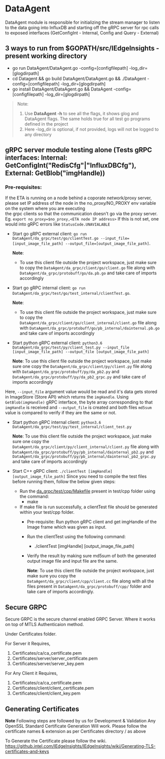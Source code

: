 
# DataAgent

DataAgent module is responsible for initializing the stream manager to listen to the data going into InfluxDB and starting off the gRPC server for rpc calls to exposed interfaces (GetConfigInt - Internal, Config and Query - External)

## 3 ways to run from $GOPATH/src/IEdgeInsights - present working directory
* go run DataAgent/DataAgent.go -config=[configfilepath] -log_dir=[glogdirpath]
* cd Datagent && go build DataAgent/DataAgent.go && ./DataAgent -config=[configfilepath] -log_dir=[glogdirpath]
* go install DataAgent/DataAgent.go && DataAgent -config=[configfilepath] -log_dir=[glogdirpath]
> Note:
> 1. Use **DataAgent -h** to see all the flags, it shows glog and DataAgent flags. The same holds true for all test go programs defined in the project
> 2. Here -log_dir is optional, if not provided, logs will not be logged to any directory

## gRPC server module testing alone (Tests gRPC interfaces: Internal: GetConfigInt("RedisCfg"|"InfluxDBCfg"), External: GetBlob("imgHandle))

### Pre-requisites:
If the ETA is running on a node behind a coporate network/proxy server, please set IP address    of the node in the no_proxy/NO_PROXY env variable  on the system where you are executing   
the grpc clients so that the communication doesn't go via the proxy server.
Eg. `export no_proxy=$no_proxy,<ETA node IP address>`
If this is not set, one would into gRPC errors like `StatusCode.UNAVIALABLE`      

* Start go gRPC external client: `go run DataAgent/da_grpc/test/go/clientTest.go --input_file=[input_image_file_path] --output_file=[output_image_file_path]`.

    **Note**:
    * To use this client file outside the project workspace, just make sure to copy the `DataAgent/da_grpc/client/go/client.go` file along with `DataAgent/da_grpc/protobuff/go/da.pb.go` and take care of imports accordingly

* Start go gRPC internal client: `go run DataAgent/da_grpc/test/go/test_internal/clientTest.go`.

    **Note**:
    * To use this client file outside the project workspace, just make sure to copy the `DataAgent/da_grpc/client/go/client_internal/client.go` file along with `DataAgent/da_grpc/protobuff/go/pb_internal/dainternal.pb.go` and take care of imports accordingly


* Start python gRPC external client: `python3.6 DataAgent/da_grpc/test/py/client_test.py --input_file [input_image_file_path] --output_file [output_image_file_path]`

    **Note**: To use this client file outside the project workspace, just make sure one copy the `DataAgent/da_grpc/client/py/client.py` file along with `DataAgent/da_grpc/protobuff/py/da_pb2.py` and `DataAgent/da_grpc/protobuff/py/da_pb2_grpc.py` and take care of imports accordingly

Here, `--input_file` argument value would be read and it's data gets stored in ImageStore (Store API) which returns the `imgHandle`. Using `GetBlob(imgHandle)` gRPC interface, the byte array corresponding to that `imgHandle` is received and `--output_file` is created and both files `md5sum` value is compared to verify if they are the same or not.

* Start python gRPC internal client: `python3.6 DataAgent/da_grpc/test/py/test_internal/client_test.py`

    **Note**: To use this client file outside the project workspace, just make sure one copy the `DataAgent/da_grpc/client/py/client_internal/client.py` file along with `DataAgent/da_grpc/protobuff/py/pb_internal/dainternal_pb2.py` and `DataAgent/da_grpc/protobuff/py/pb_internal/dainternal_pb2_grpc.py` and take care of imports accordingly


* Start C++ gRPC client: `./clientTest [imgHandle] [output_image_file_path]`
  Since you need to compile the test files before running them, follow the below given steps:
  * Run the [da_grpc/test/cpp/Makefile](da_grpc/test/cpp/Makefile) present in test/cpp folder using the command:
    * make
  * If make file is run successfully, a clientTest file should be generated within your test/cpp folder.
    * Pre-requisite: Run python gRPC client and get imgHandle of the Image frame which was given
      as input.
    * Run the clientTest using the following command:
      * ./clientTest [imgHandle] [output_image_file_path]
    * Verify the result by making sure md5sum of both the generated output image file and input
      file are the same.

      **Note**: To use this client file outside the project workspace, just make sure you copy the `DataAgent/da_grpc/client/cpp/client.cc` file along with all the files present in `DataAgent/da_grpc/protobuff/cpp/` folder and take care of imports accordingly.



## Secure GRPC

Secure GRPC is the secure channel enabled GRPC Server. Where it works on top of
MTLS Authenticaion method.

Under Certificates folder.

For Server it Requires,

  1. Certificates/ca/ca_certificate.pem
  2. Certificates/server/server_certificate.pem
  3. Certificates/server/server_key.pem

For Any Client it Requires,
  1. Certificates/ca/ca_certificate.pem
  2. Certificates/client/client_certificate.pem
  3. Certificates/client/client_key.pem


## Generating Certificates

**Note** Following steps are followed by us for Development & Validation
Any OpenSSL Standard Certificate Generation Will work. Please follow the certificate
names & extension as per Certificates directory / as above

To Generate the Certificate please follow the wiki.
  https://github.intel.com/IEdgeInsights/IEdgeInsights/wiki/Generating-TLS-certificates-and-keys
